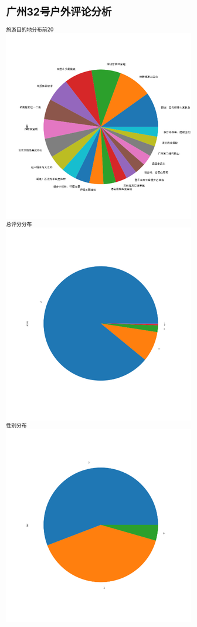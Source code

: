 # 广州32号户外评论分析

旅游目的地分布前20
![](https://github.com/uxlsl/32hike/raw/master/tour.png)
总评分分布
![](https://github.com/uxlsl/32hike/raw/master/score.png)
性别分布
![](https://github.com/uxlsl/32hike/raw/master/sex.png)
